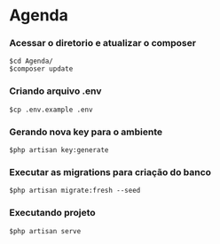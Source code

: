 # Agenda


### Acessar o diretorio e atualizar o composer
```
$cd Agenda/
$composer update
```


### Criando arquivo .env
```
$cp .env.example .env 
```

### Gerando nova key para o ambiente
```
$php artisan key:generate
```

### Executar as migrations para criação do banco
```
$php artisan migrate:fresh --seed
```

### Executando projeto
```
$php artisan serve
```

